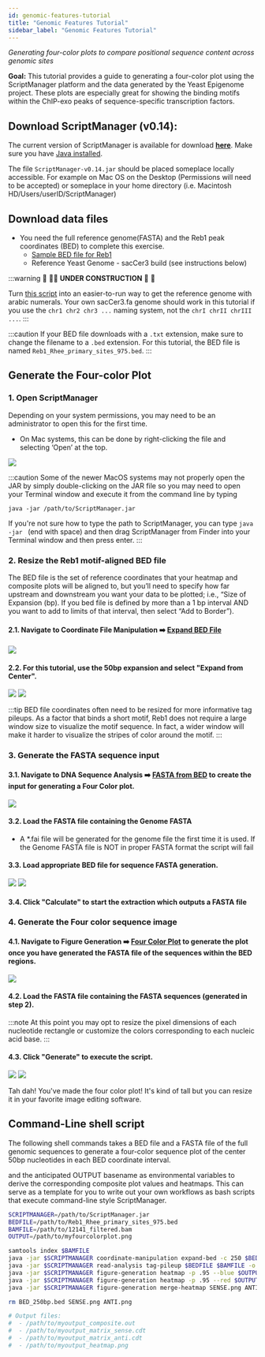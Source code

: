 ```yaml
---
id: genomic-features-tutorial
title: "Genomic Features Tutorial"
sidebar_label: "Genomic Features Tutorial"
---
```


<link rel="stylesheet" href="//maxcdn.bootstrapcdn.com/font-awesome/4.5.0/css/font-awesome.min.css" />

_Generating four-color plots to compare positional sequence content across genomic sites_

**Goal:** This tutorial provides a guide to generating a four-color plot using the ScriptManager platform and the data generated by the Yeast Epigenome project. These plots are especially great for showing the binding motifs within the ChIP-exo peaks of sequence-specific transcription factors.

## Download ScriptManager (v0.14):
The current version of ScriptManager is available for download **[here][github-v14]**. Make sure you have [Java installed][java-install].

The file `ScriptManager-v0.14.jar` should be placed someplace locally accessible. For example on Mac OS on the Desktop (Permissions will need to be accepted) or someplace in your home directory (i.e. Macintosh HD/Users/userID/ScriptManager)

## Download data files

+ You need the full reference genome(FASTA) and the Reb1 peak coordinates (BED) to complete this exercise.
  + [Sample BED file for Reb1][testdata-reb1-bed]
  + Reference Yeast Genome - sacCer3 build (see instructions below)

:::warning
🚧 👷‍♀️ **UNDER CONSTRUCTION** 👷‍ 🚧

Turn [this script][saccer3-fasta] into an easier-to-run way to get the reference genome with arabic numerals. Your own sacCer3.fa genome should work in this tutorial if you use the `chr1 chr2 chr3 ...` naming system, not the `chrI chrII chrIII ...`.
:::

:::caution
If your BED file downloads with a `.txt` extension, make sure to change the filename to a `.bed` extension. For this tutorial, the BED file is named `Reb1_Rhee_primary_sites_975.bed`.
:::

## Generate the Four-color Plot


### 1. Open ScriptManager
Depending on your system permissions, you may need to be an administrator to open this for the first time.

+ On Mac systems, this can be done by right-clicking the file and selecting ‘Open’ at the top.

<div class="tutorial-img-flow-container">
  <img src={require('./img/open-sm.png').default} style={{width:40+'%',}} />
</div>

:::caution
Some of the newer MacOS systems may not properly open the JAR by simply double-clicking on the JAR file so you may need to open your Terminal window and execute it from the command line by typing

```
java -jar /path/to/ScriptManager.jar
```

If you're not sure how to type the path to ScriptManager, you can type `java -jar ` (end with space) and then drag ScriptManager from Finder into your Terminal window and then press enter.
:::

### 2. Resize the Reb1 motif-aligned BED file
The BED file is the set of reference coordinates that your heatmap and composite plots will be aligned to, but you’ll need to specify how far upstream and downstream you want your data to be plotted; i.e., “Size of Expansion (bp). If you bed file is defined by more than a 1 bp interval AND you want to add to limits of that interval, then select  “Add to Border”).

#### 2.1. Navigate to Coordinate File Manipulation ➡️ [__Expand BED File__][expand-bed]

<div class="tutorial-img-flow-container">
  <img src={require('./img/maingui-expandbed.png').default} style={{width:60+'%',}}/>
</div>


#### 2.2. For this tutorial, use the 50bp expansion and select "Expand from Center".

<div class="tutorial-img-flow-container">
  <img src={require('./img/gui-expandbed50.png').default} style={{width:60+'%',}}/>
  <i class="fa fa-arrow-right fa-lg"></i>
  <img src={require('./img/gui-expandbed-complete.png').default} style={{width:30+'%',}}/>
</div>

:::tip
BED file coordinates often need to be resized for more informative tag pileups. As a factor that binds a short motif, Reb1 does not require a large window size to visualize the motif sequence. In fact, a wider window will make it harder to visualize the stripes of color around the motif.
:::

### 3. Generate the FASTA sequence input

#### 3.1. Navigate to DNA Sequence Analysis ➡️ [__FASTA from BED__][fasta-extract] to create the input for generating a Four Color plot.

<div class="tutorial-img-flow-container">
  <img src={require('./img/maingui-extractfasta.png').default} style={{width:60+'%',}} />
</div>


#### 3.2. Load the FASTA file containing the Genome FASTA
  + A \*.fai file will be generated for the genome file the first time it is used. If the Genome FASTA file is NOT in proper FASTA format the script will fail

#### 3.3. Load appropriate BED file for sequence FASTA generation.

<div class="tutorial-img-flow-container">
  <img src={require('./img/gui-extractfasta.png').default} style={{width:60+'%',}} />
  <i class="fa fa-arrow-right fa-lg"></i>
  <img src={require('./img/gui-extractfasta-complete.png').default} style={{width:40+'%',}}/>
</div>

#### 3.4. Click "Calculate" to start the extraction which outputs a FASTA file

### 4. Generate the Four color sequence image

#### 4.1. Navigate to Figure Generation ➡️ [__Four Color Plot__][four-color] to generate the plot once you have generated the FASTA file of the sequences within the BED regions.

<div class="tutorial-img-flow-container">
  <img src={require('./img/maingui-fourcolor.png').default} style={{width:60+'%',}} />
</div>

#### 4.2. Load the FASTA file containing the FASTA sequences (generated in step 2).

:::note
At this point you may opt to resize the pixel dimensions of each nucleotide rectangle or customize the colors corresponding to each nucleic acid base.
:::


#### 4.3. Click "Generate" to execute the script.

<div class="tutorial-img-flow-container">
  <img src={require('./img/gui-fourcolor.png').default} style={{width:60+'%',}} />
  <i class="fa fa-arrow-right fa-lg"></i>
  <img src={require('./img/Reb1_Rhee_primary_sites_975_50bp.png').default} style={{width:15+'%'}}/>
</div>

Tah dah! You've made the four color plot! It's kind of tall but you can resize it in your favorite image editing software.


## Command-Line shell script

The following shell commands takes a BED file and a FASTA file of the full genomic sequences to generate a four-color sequence plot of the center 50bp nucleotides in each BED coordinate interval.


 and the anticipated OUTPUT basename as environmental variables to derive the corresponding composite plot values and heatmaps. This can serve as a template for you to write out your own workflows as bash scripts that execute command-line style ScriptManager.

```bash
SCRIPTMANAGER=/path/to/ScriptManager.jar
BEDFILE=/path/to/Reb1_Rhee_primary_sites_975.bed
BAMFILE=/path/to/12141_filtered.bam
OUTPUT=/path/to/myfourcolorplot.png

samtools index $BAMFILE
java -jar $SCRIPTMANAGER coordinate-manipulation expand-bed -c 250 $BEDFILE -o BED_250bp.bed
java -jar $SCRIPTMANAGER read-analysis tag-pileup $BEDFILE $BAMFILE -o $OUTPUT\_composite.out -M $OUTPUT\_matrix
java -jar $SCRIPTMANAGER figure-generation heatmap -p .95 --blue $OUTPUT\_matrix_sense.cdt -o SENSE.png
java -jar $SCRIPTMANAGER figure-generation heatmap -p .95 --red $OUTPUT\_matrix_sense.cdt -o ANTI.png
java -jar $SCRIPTMANAGER figure-generation merge-heatmap SENSE.png ANTI.png -o $OUTPUT\_heatmap.png

rm BED_250bp.bed SENSE.png ANTI.png

# Output files:
#  - /path/to/myoutput_composite.out
#  - /path/to/myoutput_matrix_sense.cdt
#  - /path/to/myoutput_matrix_anti.cdt
#  - /path/to/myoutput_heatmap.png
```

[testdata-reb1-bed]:https://github.com/CEGRcode/2018-Rossi_GenomeResearch/blob/master/Fig1_Reb1/A.Reb1_Rhee_primary_sites_975.bed
[testdata-reb1-bam]:ftp://data1.commons.psu.edu/pub/commons/eberly/pughlab/yeast-epigenome-project/12141_YEP.zip
[saccer3-fasta]:https://github.com/CEGRcode/GenoPipe/blob/master/EpitopeID/utility_scripts/genome_data/download_sacCer3_Genome.sh
[noble2009]:https://journals.plos.org/ploscompbiol/article/file?id=10.1371/journal.pcbi.1000424&type=printable
[github-repo]:https://www.github.com/CEGRcode/scriptmanager
[github-v14]:https://github.com/CEGRcode/scriptmanager/releases/download/v0.14/ScriptManager-v0.14.jar
[ex-chipexo-bash]:https://www.github.com/CEGRcode/scriptmanager

[java-install]:/docs/#java

[bam-indexer]:/docs/bam-manipulation/bam-indexer.md
[expand-bed]:/docs/coordinate-manipulation/expand-bed.md
[tag-pileup]:/docs/read-analysis/tag-pileup.md
[heatmap]:/docs/figure-generation/heatmap.md
[merge-heatmap]:/docs/figure-generation/merge-heatmap.md
[fasta-extract]:/docs/sequence-analysis/fasta-extract.md
[four-color]:/docs/figure-generation/four-color.md
